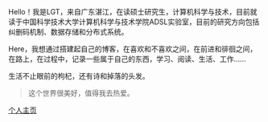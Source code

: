 Hello！我是LGT，来自广东湛江，在读硕士研究生，计算机科学与技术，目前就读于中国科学技术大学计算机科学与技术学院ADSL实验室，目前的研究方向包括纠删码机制、数据存储和分布式系统。

Here，我想通过搭建起自己的博客，在喜欢和不喜欢之间，在前进和徘徊之间，在路上，在过程中，记录一些属于自己的东西，学习、阅读、生活、工作……

生活不止眼前的枸杞，还有诗和掉落的头发。

> 这个世界很美好，值得我去热爱。

[个人主页](https://lg-tianyuan.github.io/)



